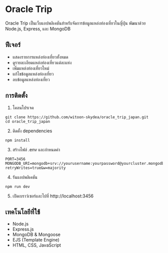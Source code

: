 # Oracle Trip

Oracle Trip เป็นเว็บแอปพลิเคชันสำหรับจัดการข้อมูลแหล่งท่องเที่ยวในญี่ปุ่น พัฒนาด้วย Node.js, Express, และ MongoDB

## ฟีเจอร์

- แสดงรายการแหล่งท่องเที่ยวทั้งหมด
- ดูรายละเอียดแหล่งท่องเที่ยวแต่ละแห่ง
- เพิ่มแหล่งท่องเที่ยวใหม่
- แก้ไขข้อมูลแหล่งท่องเที่ยว
- ลบข้อมูลแหล่งท่องเที่ยว

## การติดตั้ง

1. โคลนโปรเจค
```
git clone https://github.com/witoon-skydea/oracle_trip_japan.git
cd oracle_trip_japan
```

2. ติดตั้ง dependencies
```
npm install
```

3. สร้างไฟล์ .env และกำหนดค่า
```
PORT=3456
MONGODB_URI=mongodb+srv://yourusername:yourpassword@yourcluster.mongodb.net/oracle_trip?retryWrites=true&w=majority
```

4. รันแอปพลิเคชัน
```
npm run dev
```

5. เปิดเบราว์เซอร์และไปที่ http://localhost:3456

## เทคโนโลยีที่ใช้

- Node.js
- Express.js
- MongoDB & Mongoose
- EJS (Template Engine)
- HTML, CSS, JavaScript